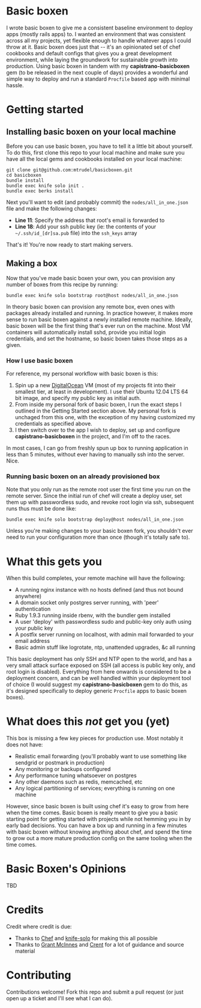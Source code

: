 # Basic boxen

I wrote basic boxen to give me a consistent baseline environment to deploy apps
(mostly rails apps) to. I wanted an environment that was consistent across all my projects, yet
flexible enough to handle whatever apps I could throw at it. Basic boxen does just
that -- it's an opinionated set of chef cookbooks and default configs that gives
you a great development environment, while laying the groundwork for
sustainable growth into production. Using basic boxen in tandem with my
**capistrano-basicboxen** gem (to be released in the next couple of days) provides
a wonderful and simple way to deploy and run a standard `Procfile` based app with
minimal hassle.

# Getting started

## Installing basic boxen on your local machine

Before you can use basic boxen, you have to tell it a little bit about yourself. To do
this, first clone this repo to your local machine and make sure you have all the local
gems and cookbooks installed on your local machine:

    git clone git@github.com:mtrudel/basicboxen.git
    cd basicboxen
    bundle install
    bundle exec knife solo init .
    bundle exec berks install

Next you'll want to edit (and probably commit) the `nodes/all_in_one.json` file
and make the following changes:

* **Line 11**: Specify the address that root's email is forwarded to
* **Line 18**: Add your ssh public key (ie: the contents of your `~/.ssh/id_[dr]sa.pub` file)
  into the `ssh_keys` array

That's it! You're now ready to start making servers.

## Making a box

Now that you've made basic boxen your own, you can provision any number of boxes from this 
recipe by running:

    bundle exec knife solo bootstrap root@host nodes/all_in_one.json

In theory basic boxen can provision any remote box, even ones with packages already 
installed and running. In practice however, it makes more sense to run basic boxen against 
a newly installed remote machine. Ideally, basic boxen will be the first thing that's ever 
run on the machine. Most VM containers will automatically install sshd, provide you initial
login credentials, and set the hostname, so basic boxen takes those steps as a given.

### How I use basic boxen

For reference, my personal workflow with basic boxen is this:

1. Spin up a new [DigitalOcean](https://www.digitalocean.com/?refcode=4bae360cbe43) VM (most
   of my projects fit into their smallest tier, at least in development). I use their Ubuntu 
   12.04 LTS 64 bit image, and specify my public key as initial auth.
2. From inside my personal fork of basic boxen, I run the exact steps 
   I outlined in the Getting Started section above. My personal fork is unchaged from this one, 
   with the exception of my having customized my credentials as specified above.
3. I then switch over to the app I wish to deploy, set up and configure **capistrano-basicboxen** 
   in the project, and I'm off to the races.

In most cases, I can go from freshly spun up box to running application in less than 5 minutes, 
without ever having to manually ssh into the server. Nice.

### Running basic boxen on an already provisioned box

Note that you only run as the remote root user the first time you run on the
remote server. Since the initial run of chef will create a deploy user, set them up
with passwordless sudo, and revoke root login via ssh, subsequent runs thus must
be done like:

    bundle exec knife solo bootstrap deploy@host nodes/all_in_one.json

Unless you're making changes to your basic boxen fork, you shouldn't ever need
to run your configuration more than once (though it's totally safe to).

# What this gets you

When this build completes, your remote machine will have the following:

* A running nginx instance with no hosts defined (and thus not bound anywhere)
* A domain socket only postgres server running, with 'peer' authentication
* Ruby 1.9.3 running inside rbenv, with the bundler gem installed
* A user 'deploy' with passwordless sudo and public-key only auth using your
  public key
* A postfix server running on localhost, with admin mail forwarded to your email
  address
* Basic admin stuff like logrotate, ntp, unattended upgrades, &c all running

This basic deployment has only SSH and NTP open to the world, and has a very
small attack surface exposed on SSH (all access is public key only, and root
login is disabled). Everything from here onwards is considered to be
a deployment concern, and can be well handled within your deployment tool of
choice (I would suggest my **capistrano-basicboxen** gem to do this, as it's
designed specifically to deploy generic `Procfile` apps to basic boxen boxes).

# What does this *not* get you (yet)

This box is missing a few key pieces for production use. Most notably it does
not have:

* Realistic email forwarding (you'll probably want to use something like
  sendgrid or postmark in production)
* Any monitoring or backups configured
* Any performance tuning whatsoever on postgres
* Any other daemons such as redis, memcached, etc
* Any logical partitioning of services; everything is running on one machine

However, since basic boxen is built using chef it's easy to grow from here when
the time comes. Basic boxen is really meant to give you a basic starting point for 
getting started with projects while not hemming you in by early bad decisions. 
You can have a box up and running in a few minutes with basic boxen without
knowing anything about chef, and spend the time to grow out a more mature
production config on the same tooling when the time comes.

# Basic Boxen's Opinions

TBD

# Credits

Credit where credit is due:

* Thanks to [Chef](http://www.opscode.com/chef/) and [knife-solo](http://matschaffer.github.io/knife-solo/) for making this all possible
* Thanks to [Grant McInnes](https://github.com/gmcinnes) and [Crent](https://github.com/bjubinville) for a lot of guidance
  and source material

# Contributing

Contributions welcome! Fork this repo and submit a pull request (or just open up a ticket and I'll see what I can do).
